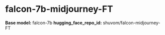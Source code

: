 # falcon-7b-midjourney-FT

**Base model:** falcon-7b
**hugging_face_repo_id:** shuvom/falcon-midjourney-FT
